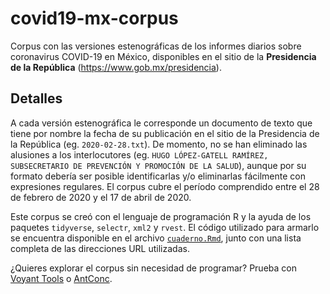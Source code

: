 # covid19-mx-corpus

Corpus con las versiones estenográficas de los informes diarios sobre coronavirus COVID-19 en México, disponibles en el sitio de la **Presidencia de la República** (https://www.gob.mx/presidencia). 

## Detalles

A cada versión estenográfica le corresponde un documento de texto que tiene por nombre la fecha de su publicación en el sitio de la Presidencia de la República (eg. `2020-02-28.txt`). De momento, no se han eliminado las alusiones a los interlocutores (eg. `HUGO LÓPEZ-GATELL RAMÍREZ, SUBSECRETARIO DE PREVENCIÓN Y PROMOCIÓN DE LA SALUD`), aunque por su formato debería ser posible identificarlas y/o eliminarlas fácilmente con expresiones regulares. El corpus cubre el período comprendido entre el 28 de febrero de 2020 y el 17 de abril de 2020.

Este corpus se creó con el lenguaje de programación R y la ayuda de los paquetes `tidyverse`, `selectr`, `xml2` y `rvest`. El código utilizado para armarlo se encuentra disponible en el archivo [`cuaderno.Rmd`](https://github.com/jormtz/covid19-mx-corpus/blob/master/cuaderno.Rmd), junto con una lista completa de las direcciones URL utilizadas.  

¿Quieres explorar el corpus sin necesidad de programar? Prueba con [Voyant Tools](https://voyant-tools.org/) o [AntConc](https://www.laurenceanthony.net/software/antconc/).